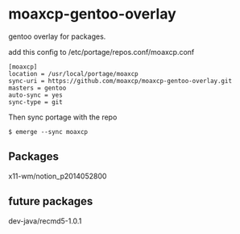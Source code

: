 # moaxcp-gentoo-overlay
gentoo overlay for packages.

add this config to /etc/portage/repos.conf/moaxcp.conf

    [moaxcp]
    location = /usr/local/portage/moaxcp
    sync-uri = https://github.com/moaxcp/moaxcp-gentoo-overlay.git
    masters = gentoo
    auto-sync = yes
    sync-type = git


Then sync portage with the repo

    $ emerge --sync moaxcp

## Packages
x11-wm/notion_p2014052800

## future packages
dev-java/recmd5-1.0.1
